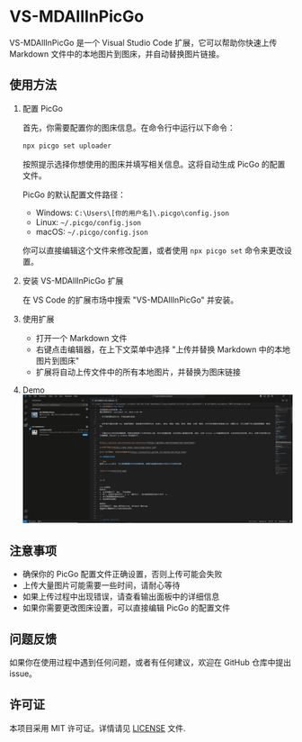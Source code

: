 # VS-MDAllInPicGo

VS-MDAllInPicGo 是一个 Visual Studio Code 扩展，它可以帮助你快速上传 Markdown 文件中的本地图片到图床，并自动替换图片链接。

## 使用方法

1. 配置 PicGo

   首先，你需要配置你的图床信息。在命令行中运行以下命令：

   ```bash
   npx picgo set uploader
   ```

   按照提示选择你想使用的图床并填写相关信息。这将自动生成 PicGo 的配置文件。

   PicGo 的默认配置文件路径：
   - Windows: `C:\Users\[你的用户名]\.picgo\config.json`
   - Linux: `~/.picgo/config.json`
   - macOS: `~/.picgo/config.json`

   你可以直接编辑这个文件来修改配置，或者使用 `npx picgo set` 命令来更改设置。

2. 安装 VS-MDAllInPicGo 扩展

   在 VS Code 的扩展市场中搜索 "VS-MDAllInPicGo" 并安装。

3. 使用扩展

   - 打开一个 Markdown 文件
   - 右键点击编辑器，在上下文菜单中选择 "上传并替换 Markdown 中的本地图片到图床"
   - 扩展将自动上传文件中的所有本地图片，并替换为图床链接

4. Demo
![Demo](./demo.gif)

## 注意事项

- 确保你的 PicGo 配置文件正确设置，否则上传可能会失败
- 上传大量图片可能需要一些时间，请耐心等待
- 如果上传过程中出现错误，请查看输出面板中的详细信息
- 如果你需要更改图床设置，可以直接编辑 PicGo 的配置文件

## 问题反馈

如果你在使用过程中遇到任何问题，或者有任何建议，欢迎在 GitHub 仓库中提出 issue。

## 许可证

本项目采用 MIT 许可证。详情请见 [LICENSE](LICENSE) 文件.

